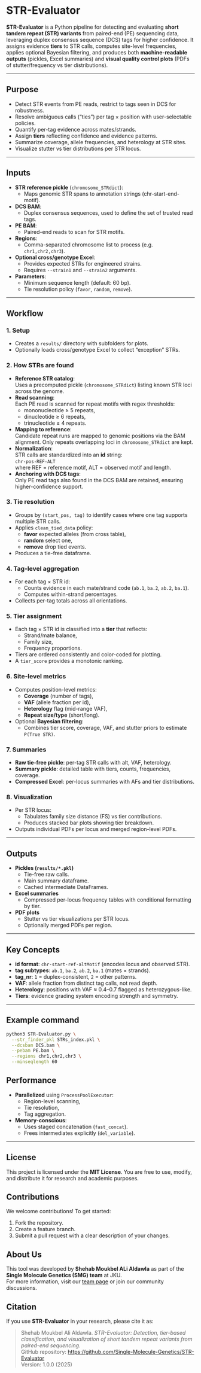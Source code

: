 # STR-Evaluator

**STR-Evaluator** is a Python pipeline for detecting and evaluating **short tandem repeat (STR) variants** from paired-end (PE) sequencing data, leveraging duplex consensus sequence (DCS) tags for higher confidence. It assigns evidence **tiers** to STR calls, computes site-level frequencies, applies optional Bayesian filtering, and produces both **machine-readable outputs** (pickles, Excel summaries) and **visual quality control plots** (PDFs of stutter/frequency vs tier distributions).

---

## Purpose

- Detect STR events from PE reads, restrict to tags seen in DCS for robustness.
- Resolve ambiguous calls (“ties”) per tag × position with user-selectable policies.
- Quantify per-tag evidence across mates/strands.
- Assign **tiers** reflecting confidence and evidence patterns.
- Summarize coverage, allele frequencies, and heterology at STR sites.
- Visualize stutter vs tier distributions per STR locus.

---

## Inputs

- **STR reference pickle** (`chromosome_STRdict`):
  - Maps genomic STR spans to annotation strings (chr-start-end-motif).
- **DCS BAM**:
  - Duplex consensus sequences, used to define the set of trusted read tags.
- **PE BAM**:
  - Paired-end reads to scan for STR motifs.
- **Regions**:
  - Comma-separated chromosome list to process (e.g. `chr1,chr2,chr3`).
- **Optional cross/genotype Excel**:
  - Provides expected STRs for engineered strains.
  - Requires `--strain1` and `--strain2` arguments.
- **Parameters**:
  - Minimum sequence length (default: 60 bp).
  - Tie resolution policy (`favor`, `random`, `remove`).

---

## Workflow

### 1. Setup
- Creates a `results/` directory with subfolders for plots.
- Optionally loads cross/genotype Excel to collect “exception” STRs.

### 2. How STRs are found
- **Reference STR catalog**:  
  Uses a precomputed pickle (`chromosome_STRdict`) listing known STR loci across the genome.
- **Read scanning**:  
  Each PE read is scanned for repeat motifs with regex thresholds:  
  - mononucleotide ≥ 5 repeats,  
  - dinucleotide ≥ 6 repeats,  
  - trinucleotide ≥ 4 repeats.  
- **Mapping to reference**:  
  Candidate repeat runs are mapped to genomic positions via the BAM alignment. Only repeats overlapping loci in `chromosome_STRdict` are kept.  
- **Normalization**:  
  STR calls are standardized into an **id** string:  
  `chr-pos-REF-ALT`  
  where REF = reference motif, ALT = observed motif and length.  
- **Anchoring with DCS tags**:  
  Only PE read tags also found in the DCS BAM are retained, ensuring higher-confidence support.

### 3. Tie resolution
- Groups by `(start_pos, tag)` to identify cases where one tag supports multiple STR calls.
- Applies `clean_tied_data` policy:
  - **favor** expected alleles (from cross table),
  - **random** select one,
  - **remove** drop tied events.
- Produces a tie-free dataframe.

### 4. Tag-level aggregation
- For each tag × STR id:
  - Counts evidence in each mate/strand code (`ab.1`, `ba.2`, `ab.2`, `ba.1`).
  - Computes within-strand percentages.
- Collects per-tag totals across all orientations.

### 5. Tier assignment
- Each tag × STR id is classified into a **tier** that reflects:
  - Strand/mate balance,
  - Family size,
  - Frequency proportions.
- Tiers are ordered consistently and color-coded for plotting.
- A `tier_score` provides a monotonic ranking.

### 6. Site-level metrics
- Computes position-level metrics:
  - **Coverage** (number of tags),
  - **VAF** (allele fraction per id),
  - **Heterology** flag (mid-range VAF),
  - **Repeat size/type** (short/long).
- Optional **Bayesian filtering**:
  - Combines tier score, coverage, VAF, and stutter priors to estimate `P(True STR)`.

### 7. Summaries
- **Raw tie-free pickle**: per-tag STR calls with alt, VAF, heterology.
- **Summary pickle**: detailed table with tiers, counts, frequencies, coverage.
- **Compressed Excel**: per-locus summaries with AFs and tier distributions.

### 8. Visualization
- Per STR locus:
  - Tabulates family size distance (FS) vs tier contributions.
  - Produces stacked bar plots showing tier breakdown.
- Outputs individual PDFs per locus and merged region-level PDFs.

---

## Outputs

- **Pickles (`results/*.pkl`)**
  - Tie-free raw calls.
  - Main summary dataframe.
  - Cached intermediate DataFrames.
- **Excel summaries**
  - Compressed per-locus frequency tables with conditional formatting by tier.
- **PDF plots**
  - Stutter vs tier visualizations per STR locus.
  - Optionally merged PDFs per region.

---

## Key Concepts

- **id format**: `chr-start-ref-altMotif` (encodes locus and observed STR).
- **tag subtypes**: `ab.1`, `ba.2`, `ab.2`, `ba.1` (mates × strands).
- **tag_nr**: `1` = duplex-consistent, `2` = other patterns.
- **VAF**: allele fraction from distinct tag calls, not read depth.
- **Heterology**: positions with VAF ≈ 0.4–0.7 flagged as heterozygous-like.
- **Tiers**: evidence grading system encoding strength and symmetry.

---
## Example command

```bash
python3 STR-Evaluator.py \
  --str_finder_pkl STRs_index.pkl \
  --dcsbam DCS.bam \
  --pebam PE.bam \
  --regions chr1,chr2,chr3 \
  --minseqlength 60
```

## Performance

- **Parallelized** using `ProcessPoolExecutor`:
  - Region-level scanning,
  - Tie resolution,
  - Tag aggregation.
- **Memory-conscious**:
  - Uses staged concatenation (`fast_concat`).
  - Frees intermediates explicitly (`del_variable`).

---
## License
This project is licensed under the **MIT License**. You are free to use, modify, and distribute it for research and academic purposes.  

## Contributions
We welcome contributions! To get started:  
1. Fork the repository.  
2. Create a feature branch.  
3. Submit a pull request with a clear description of your changes.  

## About Us  
This tool was developed by **Shehab Moukbel ALi Aldawla** as part of the **Single Molecule Genetics (SMG) team** at JKU.  
For more information, visit our [team page](https://www.jku.at/institut-fuer-biophysik/ueber-uns/team/single-molecule-genetics-irene-tiemann-boege/) or join our community discussions. 

## Citation
If you use **STR-Evaluator** in your research, please cite it as:

> Shehab Moukbel Ali Aldawla. *STR-Evaluator: Detection, tier-based classification, and visualization of short tandem repeat variants from paired-end sequencing*.  
> GitHub repository: https://github.com/Single-Molecule-Genetics/STR-Evaluator  
> Version: 1.0.0 (2025)